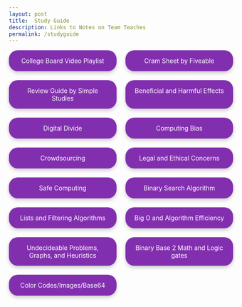 ```yaml
---
layout: post
title:  Study Guide
description: Links to Notes on Team Teaches
permalink: /studyguide
--- 
```


<title>Lesson Links</title>

<style>

    .button-container {
      display: grid;
      grid-template-columns: 1fr 1fr;
      gap: 20px;
      max-width: 600px;
      margin: auto;
    }

    .link-button {
      display: block;
      padding: 15px 20px;
      background-color: #822faf;
      color: white;
      text-align: center;
      text-decoration: none;
      border-radius: 20px;
      box-shadow: 0 4px 8px rgba(0,0,0,0.2);
      transition: transform 0.2s, box-shadow 0.2s;
    }

    .link-button:hover {
      transform: translateY(-3px);
      box-shadow: 0 6px 12px rgba(0,0,0,0.3);
    }
  </style>


<div class="button-container">
    <a href="https://www.youtube.com/playlist?list=PLoGgviqq4844vbwcKegJgIxSQyVHDzSXT" class="link-button">College Board Video Playlist</a>
    <a href="https://drive.google.com/file/d/1rPWthDNOPopHcpIIlGEhhdH_sQosZDx8/view" class="link-button">Cram Sheet by Fiveable</a>
    <a href="https://drive.google.com/file/d/1J8zKCa2d2TCvcJuO63B3U3YdWRClfs78/view" class="link-button">Review Guide by Simple Studies</a>
    <a href="{{ site.baseurl }}/benefit-notes" class="link-button">Beneficial and Harmful Effects</a>
    <a href="{{ site.baseurl }}/digital-div-notes" class="link-button">Digital Divide</a>
    <a href="{{ site.baseurl }}/computing-bias-notes" class="link-button">Computing Bias</a>
    <a href="{{ site.baseurl }}/crowdsourcing-notes" class="link-button">Crowdsourcing</a>
    <a href="{{ site.baseurl }}/legal-ethical-notes" class="link-button">Legal and Ethical Concerns</a>
    <a href="{{ site.baseurl }}/safe-computing-notes" class="link-button">Safe Computing</a>
    <a href="{{ site.baseurl }}/binary-search-notes" class="link-button">Binary Search Algorithm</a>
    <a href="{{ site.baseurl }}/lsits-filter-notes" class="link-button">Lists and Filtering Algorithms</a>
    <a href="{{ site.baseurl }}/bigo-algo-notes" class="link-button">Big O and Algorithm Efficiency</a>
    <a href="{{ site.baseurl }}/problems-graphs-notes" class="link-button">Undecideable Problems, Graphs, and Heuristics</a>
    <a href="{{ site.baseurl }}" class="link-button">Binary Base 2 Math and Logic gates</a>
    <a href="{{ site.baseurl }}" class="link-button">Color Codes/Images/Base64</a>
  </div>


